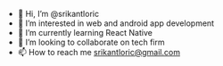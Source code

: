 - 👋 Hi, I’m @srikantloric
- 👀 I’m interested in web and android app development
- 🌱 I’m currently learning React Native
- 💞️ I’m looking to collaborate on tech firm
- 📫 How to reach me srikantloric@gmail.com

<!---
srikantloric/srikantloric is a ✨ special ✨ repository because its `README.md` (this file) appears on your GitHub profile.
You can click the Preview link to take a look at your changes.
--->
